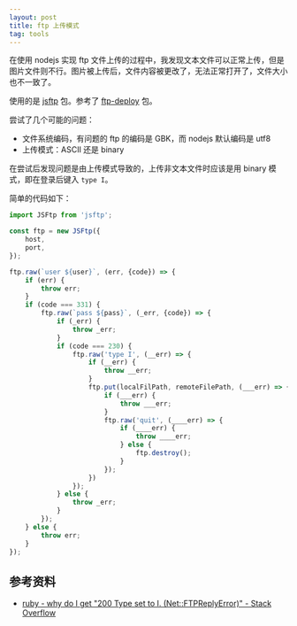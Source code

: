 ```yaml
---
layout: post
title: ftp 上传模式
tag: tools
---
```


在使用 nodejs 实现 ftp 文件上传的过程中，我发现文本文件可以正常上传，但是图片文件则不行。图片被上传后，文件内容被更改了，无法正常打开了，文件大小也不一致了。

使用的是 [jsftp](https://github.com/sergi/jsftp) 包。参考了 [ftp-deploy](https://github.com/rickbergfalk/ftp-deploy) 包。

尝试了几个可能的问题：

- 文件系统编码，有问题的 ftp 的编码是 GBK，而 nodejs 默认编码是 utf8
- 上传模式：ASCII 还是 binary

在尝试后发现问题是由上传模式导致的，上传非文本文件时应该是用 binary 模式，即在登录后键入 `type I`。

简单的代码如下：

```js
import JSFtp from 'jsftp';

const ftp = new JSFtp({
    host,
    port,
});

ftp.raw(`user ${user}`, (err, {code}) => {
    if (err) {
        throw err;
    }
    if (code === 331) {
        ftp.raw(`pass ${pass}`, (_err, {code}) => {
            if (_err) {
                throw _err;
            }
            if (code === 230) {
                ftp.raw('type I', (__err) => {
                    if (__err) {
                        throw __err;
                    }
                    ftp.put(localFilPath, remoteFilePath, (___err) => {
                        if (___err) {
                            throw ___err;
                        }
                        ftp.raw('quit', (____err) => {
                            if (____err) {
                                throw ____err;
                            } else {
                                ftp.destroy();
                            }
                        });
                    })
                });
            } else {
                throw _err;
            }
        });
    } else {
        throw err;
    }
});
```

## 参考资料

- [ruby - why do I get &quot;200 Type set to I. (Net::FTPReplyError)&quot; - Stack Overflow](http://stackoverflow.com/questions/31955406/why-do-i-get-200-type-set-to-i-netftpreplyerror)
